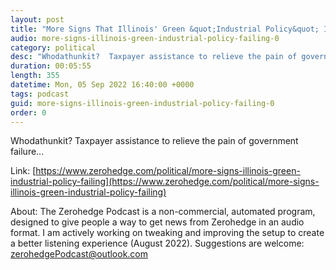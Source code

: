```yaml
---
layout: post
title: "More Signs That Illinois' Green &quot;Industrial Policy&quot; Is Failing"
audio: more-signs-illinois-green-industrial-policy-failing-0
category: political
desc: "Whodathunkit?  Taxpayer assistance to relieve the pain of government failure..."
duration: 00:05:55
length: 355
datetime: Mon, 05 Sep 2022 16:40:00 +0000
tags: podcast
guid: more-signs-illinois-green-industrial-policy-failing-0
order: 0
---
```

Whodathunkit?  Taxpayer assistance to relieve the pain of government failure...

Link: [https://www.zerohedge.com/political/more-signs-illinois-green-industrial-policy-failing](https://www.zerohedge.com/political/more-signs-illinois-green-industrial-policy-failing)

About: The Zerohedge Podcast is a non-commercial, automated program, designed to give people a way to get news from Zerohedge in an audio format.  I am actively working on tweaking and improving the setup to create a better listening experience (August 2022).  Suggestions are welcome: [zerohedgePodcast@outlook.com](mailto:zerohedgePodcast@outlook.com)